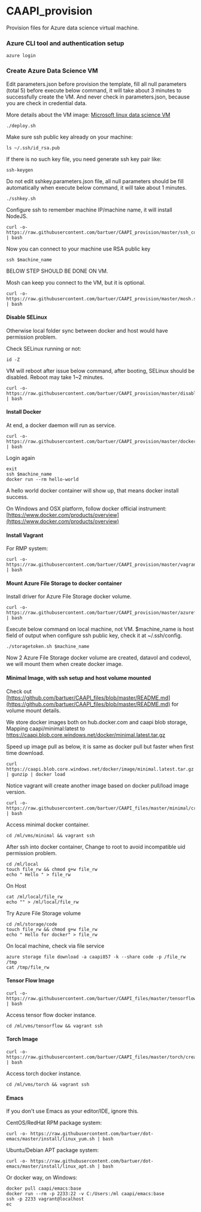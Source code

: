 # CAAPI_provision

Provision files for Azure data science virtual machine. 

### Azure CLI tool and authentication setup

```shell
azure login
```
### Create Azure Data Science VM
Edit parameters.json before provision the template, fill all null 
parameters (total 5) before execute below command, it will take about 3 minutes
to successfully create the VM. And never check in parameters.json,
because you are check in credential data.

More details about the VM image:
[Microsoft linux data science VM](https://azure.microsoft.com/en-us/marketplace/partners/microsoft-ads/linux-data-science-vm/)

```shell
./deploy.sh
```
Make sure ssh public key already on your machine:
```shell
ls ~/.ssh/id_rsa.pub
```
If there is no such key file, you need generate ssh key pair like:
```shell
ssh-keygen
```
Do not edit sshkey.parameters.json file, all null parameters should be
fill automatically when execute below command, it will take about 1 minutes.
```shell
./sshkey.sh
```
Configure ssh to remember machine IP/machine name, it will install NodeJS.
```shell
curl -o- https://raw.githubusercontent.com/bartuer/CAAPI_provision/master/ssh_config.sh | bash
```
Now you can connect to your machine use RSA public key
```shell
ssh $machine_name
```
BELOW STEP SHOULD BE DONE ON VM.

Mosh can keep you connect to the VM, but it is optional.
```shell
curl -o- https://raw.githubusercontent.com/bartuer/CAAPI_provision/master/mosh.sh | bash
```

#### Disable SELinux
Otherwise local folder sync between docker and host would have
permission problem.

Check SELinux running or not:
```shell
id -Z
```

VM will reboot after issue below command, after booting, SELinux should be
disabled. Reboot may take 1~2 minutes.
```shell
curl -o- https://raw.githubusercontent.com/bartuer/CAAPI_provision/master/disable_selinux.sh | bash
```

#### Install Docker

At end, a docker daemon will run as service.

```shell
curl -o- https://raw.githubusercontent.com/bartuer/CAAPI_provision/master/docker.sh | bash
```

Login again
```shell
exit
ssh $machine_name
docker run --rm hello-world
```
A hello world docker container will show up, that means docker install success.

On Windows and OSX platform, follow docker official instrument:
[https://www.docker.com/products/overview](https://www.docker.com/products/overview)

#### Install Vagrant

For RMP system:

```shell
curl -o- https://raw.githubusercontent.com/bartuer/CAAPI_provision/master/vagrant.yum.sh | bash
```
#### Mount Azure File Storage to docker container

Install driver for Azure File Storage docker volume.
```shell
curl -o- https://raw.githubusercontent.com/bartuer/CAAPI_provision/master/azurefile.sh | bash
```

Execute below command on local machine, not VM. $machine_name is host
field of output when configure ssh public key, check it at
~/.ssh/config.

```shell
./storagetoken.sh $machine_name
```

Now 2 Azure File Storage docker volume are created, datavol and
codevol, we will mount them when create docker image.

#### Minimal Image, with ssh setup and host volume mounted 

Check out [https://github.com/bartuer/CAAPI_files/blob/master/README.md](https://github.com/bartuer/CAAPI_files/blob/master/README.md)
for volume mount details.

We store docker images both on hub.docker.com and caapi blob storage,
Mapping caapi/minimal:latest to https://caapi.blob.core.windows.net/docker/minimal.latest.tar.gz

Speed up image pull as below, it is same as docker pull but faster when first time download.
```
curl https://caapi.blob.core.windows.net/docker/image/minimal.latest.tar.gz | gunzip | docker load
```
Notice vagrant will create another image based on docker pull/load image version.
```shell
curl -o- https://raw.githubusercontent.com/bartuer/CAAPI_files/master/minimal/create.sh | bash
```

Access minimal docker container.
```shell
cd /ml/vms/minimal && vagrant ssh
```

After ssh into docker container, Change to root to avoid incompatible
uid permission problem.

```shell
cd /ml/local
touch file_rw && chmod g+w file_rw
echo " Hello " > file_rw
```

On Host
```shell
cat /ml/local/file_rw
echo "" > /ml/local/file_rw
```

Try Azure File Storage volume
```shell
cd /ml/storage/code
touch file_rw && chmod g+w file_rw
echo " Hello for docker" > file_rw
```

On local machine, check via file service
```shell
azure storage file download -a caapi857 -k --share code -p /file_rw /tmp 
cat /tmp/file_rw
```

#### Tensor Flow Image

```shell
curl -o- https://raw.githubusercontent.com/bartuer/CAAPI_files/master/tensorflow/create.sh | bash
```

Access tensor flow docker instance.

```shell
cd /ml/vms/tensorflow && vagrant ssh
```

#### Torch Image

```shell
curl -o- https://raw.githubusercontent.com/bartuer/CAAPI_files/master/torch/create.sh | bash
```
Access torch docker instance.

```shell
cd /ml/vms/torch && vagrant ssh
```

#### Emacs
If you don't use Emacs as your editor/IDE, ignore this.

CentOS/RedHat RPM package system:
```shell
curl -o- https://raw.githubusercontent.com/bartuer/dot-emacs/master/install/linux_yum.sh | bash
```

Ubuntu/Debian APT package system:
```shell
curl -o- https://raw.githubusercontent.com/bartuer/dot-emacs/master/install/linux_apt.sh | bash
```
Or docker way, on Windows:
```shell
docker pull caapi/emacs:base
docker run --rm -p 2233:22 -v C:/Users:/ml caapi/emacs:base
ssh -p 2233 vagrant@localhost
ec
```